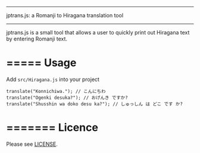 **************************************************
jptrans.js: a Romanji to Hiragana translation tool
**************************************************

jptrans.js is a small tool that allows a user to quickly print out
Hiragana text by entering Romanji text.

=====
Usage
=====

Add `src/Hiragana.js` into your project
```
translate("Konnichiwa."); // こんにちわ
translate("Ogenki desuka?"); // おげんき ですか?
translate("Shusshin wa doko desu ka?"); // しゅっしん は どこ です か?
```

=======
Licence
=======

Please see [LICENSE](https://github.com/markwingerd/jptrans.js/LICENSE).
